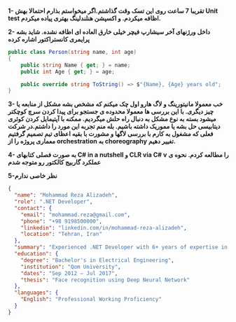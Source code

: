 **1- تقریبا 7 ساعت روی این تسک وقت گذاشتم.اگر میخواستم بذارم احتمالا بهش Unit test  اظافه میکردم. و اکسپشن هنلندلینگ بهتری پیاده میکردم.**

**2- داخل ورژنهای آخر سیشارپ فیچر خیلی خارق العاده ای اظافه نشده. شاید بشه پرایمری کانستراکتور اشاره کرده**
‍‍‍‍‍‍
```csharp
public class Person(string name, int age)
{
    public string Name { get; } = name;
    public int Age { get; } = age;

    public override string ToString() => $"{Name}, {Age} years old";
}
```

**3- خب معمولا مانیتورینگ و لاگ هارو اول چک میکنم که مشخص بشه مشکل از منابعه یا چیز دیگری. با این بررسی ها معمولا محدوده ی جستجو برای پیدا کردن سرچ کوچکتر میشود بسته به نوع مشکل به دنبال راه حلش میگردیم.
 ممکنه با آپتیمایل کردن کوئری دیتابیسی حل بشه یا مموریک داشته باشیم. بله منم تجربه این مورد را داشتم.در شرکت فعلی که مشغول به کارم با بررسی لاگها و مشورت با بقیه اعظای تیم تصمیم گرفتیم معماری پروژه را از orchestration به choreography تغییر دهیم.**

**4- به صورت فصلی کتابهای C# in a nutshell و CLR via C# v را مطالعه کردم. نحوه ی عملکرد گاربیج کالکتور رو متوجه شدم**

**5-نظر خاصی  ندارم**
```json
{
  "name": "Mohammad Reza Alizadeh",
  "role": ".NET Developer",
  "contact": {
    "email": "mohammad.reza@gmail.com",
    "phone": "+98 9198500000",
    "linkedin": "linkedin.com/in/mohammad-reza-alizadeh",
    "location": "Tehran, Iran"
  },
  "summary": "Experienced .NET Developer with 6+ years of expertise in building and optimizing scalable systems for diverse industries, such as advertising platforms and fintech",
  "education": {
    "degree": "Bachelor's in Electrical Engineering",
    "institution": "Qom University",
    "dates": "Sep 2012 – Jul 2017",
    "thesis": "Face recognition using Deep Neural Network"
  },
  "languages": {
    "English": "Professional Working Proficiency"
  }
}
```

